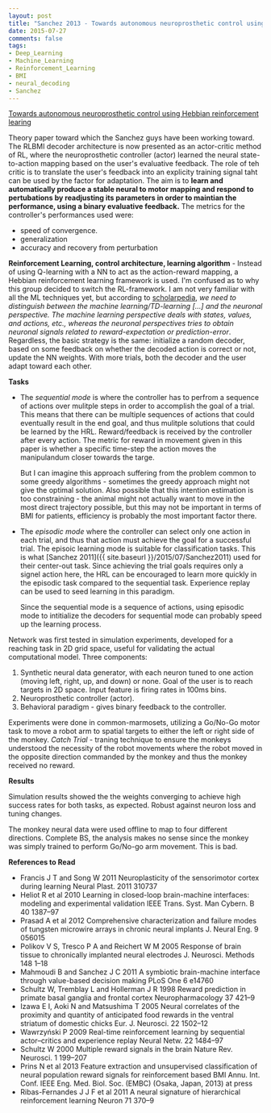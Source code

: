 ```yaml
---
layout: post
title: "Sanchez 2013 - Towards autonomous neuroprosthetic control using Hebbian reinforcement learing"
date: 2015-07-27
comments: false
tags:
- Deep_Learning
- Machine_Learning
- Reinforcement_Learning
- BMI
- neural_decoding
- Sanchez
---
```


[Towards autonomous neuroprosthetic control using Hebbian reinforcement learing](http://iopscience.iop.org/1741-2552/10/6/066005/)

Theory paper toward which the Sanchez guys have been working toward. The RLBMI decoder architecture is now presented as an actor-critic method of RL, where the neuroprosthetic controller (actor) learned the neural state-to-action mapping based on the user's evaluative feedback. The role of teh critic is to translate the user's feedback into an explicity training signal taht can be used by the factor for adaptation. The aim is to **learn and automatically produce a stable neural to motor mapping and respond to pertubations by readjusting its parameters in order to maintian the performance, using a binary evaluative feedback.** The metrics for the controller's performances used were:

* speed of convergence.
* generalization
* accuracy and recovery from perturbation

**Reinforcement Learning, control architecture, learning algorithm** - Instead of using Q-learning with a NN to act as the action-reward mapping, a Hebbian reinforcement learning framework is used. I'm confused as to why this group decided to switch the RL-framework. I am not very familiar with all the ML techniques yet, but according to [scholarpedia](http://www.scholarpedia.org/article/Reinforcement_learning), *we need to distinguish between the machine learning/TD-learning [...] and the neuronal perspective. The machine learning perspective deals with states, values, and actions, etc., whereas the neuronal perspectives tries to obtain neuronal signals related to reward-expectation or prediction-error*. Regardless, the basic strategy is the same: initialize a random decoder, based on some feedback on whether the decoded action is correct or not, update the NN weights. With more trials, both the decoder and the user adapt toward each other.

**Tasks**

* The *sequential mode* is where the controller has to perfrom a sequence of actions over mulitple steps in order to accomplish the goal of a trial. This means that there can be multiple sequences of actions that could eventually result in the end goal, and thus mulitple solutions that could be learned by the HRL. Reward/feedback is received by the controller after every action. The metric for reward in movement given in this paper is whether a specific time-step the action moves the manipulandum closer towards the targe.  

    But I can imagine this approach suffering from the problem common to some greedy algorithms - sometimes the greedy approach might not give the optimal solution. Also possible that this intention estimation is too constraining - the animal might not actually want to move in the most direct trajectory possible, but this may not be important in terms of BMI for patients, efficiency is probably the most important factor there.  

* The *episodic mode* where the controller can select only one action in each trial, and thus that action must achieve the goal for a successful trial. The episoic learning mode is suitable for classification tasks. This is what [Sanchez 2011]({{ site.baseurl }}/2015/07/Sanchez2011) used for their center-out task. Since achieving the trial goals requires only a signel action here, the HRL can be encouraged to learn more quickly in the episodic task compared to the sequential task. Experience replay can be used to seed learning in this paradigm.  

    Since the sequential mode is a sequence of actions, using episodic mode to intitialize the decoders for sequential mode can probably speed up the learning process.  
   
Network was first tested in simulation experiments, developed for a reaching task in 2D grid space, useful for validating the actual computational model. Three components:

1. Synthetic neural data generator, with each neuron tuned to one action (moving left, right, up, and down) or none. Goal of the user is to reach targets in 2D space. Input feature is firing rates in 100ms bins.
2. Neuroprosthetic controller (actor).
3. Behavioral paradigm - gives binary feedback to the controller.

Experiments were done in common-marmosets, utilizing a Go/No-Go motor task to move a robot arm to spatial targets to either the left or right side of the monkey. *Catch Trial* - traning technique to ensure the monkeys understood the necessity of the robot movements where the robot moved in the opposite direction commanded by the monkey and thus the monkey received no reward.

**Results**

Simulation results showed the the weights converging to achieve high success rates for both tasks, as expected. Robust against neuron loss and tuning changes.

The monkey neural data were used offline to map to four different directions. Complete BS, the analysis makes no sense since the monkey was simply trained to perform Go/No-go arm movement. This is bad.

**References to Read**

* Francis J T and Song W 2011 Neuroplasticity of the sensorimotor cortex during learning Neural Plast. 2011 310737
* Heliot R et al 2010 Learning in closed-loop brain-machine interfaces: modeling and experimental validation IEEE Trans. Syst. Man Cybern. B 40 1387–97
* Prasad A et al 2012 Comprehensive characterization and failure modes of tungsten microwire arrays in chronic neural implants J. Neural Eng. 9 056015
* Polikov V S, Tresco P A and Reichert W M 2005 Response of brain tissue to chronically implanted neural electrodes J. Neurosci. Methods 148 1–18
* Mahmoudi B and Sanchez J C 2011 A symbiotic brain-machine interface through value-based decision making PLoS One 6 e14760
* Schultz W, Tremblay L and Hollerman J R 1998 Reward prediction in primate basal ganglia and frontal cortex Neuropharmacology 37 421–9
* Izawa E I, Aoki N and Matsushima T 2005 Neural correlates of the proximity and quantity of anticipated food rewards in the ventral striatum of domestic chicks Eur. J. Neurosci. 22 1502–12
* Wawrzyński P 2009 Real-time reinforcement learning by sequential actor–critics and experience replay Neural Netw. 22 1484–97
* Schultz W 2000 Multiple reward signals in the brain Nature Rev. Neurosci. 1 199–207
* Prins N et al 2013 Feature extraction and unsupervised classification of neural population reward signals for reinforcement based BMI Annu. Int. Conf. IEEE Eng. Med. Biol. Soc. (EMBC) (Osaka, Japan, 2013) at press
* Ribas-Fernandes J J F et al 2011 A neural signature of hierarchical reinforcement learning Neuron 71 370–9
